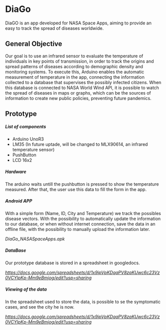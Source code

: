 # DiaGo
DiaGO is an app developed for NASA Space Apps, aiming to provide an easy to track the spread of diseases worldwide.

## General Objective
Our goal is to use an infrared sensor to evaluate the temperature of individuals in key points of transmission, in order to track the origins and spread patterns of diseases according to demographic density and monitoring systems. To execute this, Arduino enables the automatic measurement of temperature in the app, connecting the information collected to a database that supervises the possibly infected citizens. When this database is connected to NASA World Wind API, it is possible to watch the spread of diseases in maps or graphs, which can be the sources of information to create new public policies, preventing future pandemics.

## Prototype 
##### List of components 
- Arduino UnoR3
- LM35 (In future uptade, will be changed to MLX90614, an infrared temperature sensor)
- PushButton
- LCD 16x2

##### Hardware
The arduino waits untill the pushbutton is pressed to show the temperature measured. After that, the user use this data to fill the form in the app.

##### Android APP
With a simple form (Name, ID, City and Temperature) we track the possibles disease vectors. With the possibility to automatically update the information to our database, or when without internet connection, save the data in an offline file, with the possibility to manually upload the information later.

*DiaGo_NASASpaceApps.apk*

##### DataBase
Our prototype database is stored in a spreadsheet in googledocs. 

*https://docs.google.com/spreadsheets/d/1x9ipVpKDqaPV8zaKUwc6c23Vz0VCYlpKp-Mm9eBmjog/edit?usp=sharing*

##### Viewing of the data
In the spreadsheet used to store the data, is possible to se the symptomatic cases, and see the city he is now.

*https://docs.google.com/spreadsheets/d/1x9ipVpKDqaPV8zaKUwc6c23Vz0VCYlpKp-Mm9eBmjog/edit?usp=sharing*
